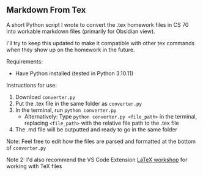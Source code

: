 ## Markdown From Tex

A short Python script I wrote to convert the .tex homework files in CS 70 into workable markdown files (primarily for Obsidian view).

I'll try to keep this updated to make it compatible with other tex commands when they show up on the homework in the future.

Requirements:
- Have Python installed (tested in Python 3.10.11)

Instructions for use:
1. Download `converter.py`
2. Put the .tex file in the same folder as `converter.py`
3. In the terminal, run `python converter.py`
    - Alternatively: Type `python converter.py <file_path>` in the terminal, replacing `<file_path>` with the relative file path to the .tex file
4. The .md file will be outputted and ready to go in the same folder

Note: Feel free to edit how the files are parsed and formatted at the bottom of `converter.py`

Note 2: I'd also recommend the VS Code Extension [LaTeX workshop](https://github.com/James-Yu/LaTeX-Workshop) for working with TeX files
